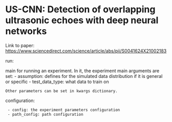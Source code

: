 # US-CNN: Detection of overlapping ultrasonic echoes with deep neural networks

Link to paper: https://www.sciencedirect.com/science/article/abs/pii/S0041624X21002183

run:

main for running an experiment.   In it, the experiment main arguments are set:
    - assumption: defines for the simulated data distribution if it is general or specific
    - test_data_type: what data to train on

    Other parameters can be set in kwargs dictionary.


configuration:

     - config: the experiment parameters configuration
     - path_config: path configuration

